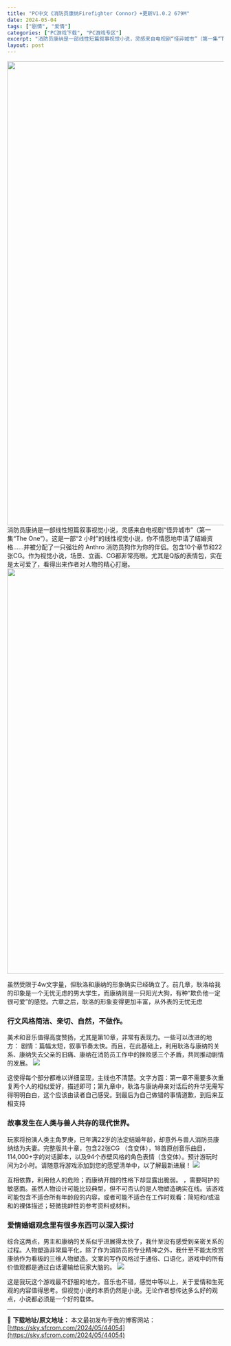 ```yaml
---
title: "PC中文《消防员康纳Firefighter Connor》+更新V1.0.2 679M"
date: 2024-05-04
tags: ["剧情", "爱情"]
categories: ["PC游戏下载", "PC游戏专区"]
excerpt: "消防员康纳是一部线性短篇叙事视觉小说，灵感来自电视剧“怪异城市”（第一集“The One”）。这是一部“2 小时”的线性视觉小说，你不情愿地申请了结婚资格……并被分配了一只强壮的 Anthro 消防员狗作为你的伴侣。包含10个章节和22张CG。作为视觉小说，场景、立画、CG都非常亮眼。尤其是Q版的表&hellip;"
layout: post
---
```


<img class="aligncenter size-full wp-image-44043" src="https://sky.sfcrom.com/wp-content/uploads/2024/05/662a0-7dda45babb9d8642224b33b31e97cb5d71ab8261.png" alt="" width="1920" height="1080" />
消防员康纳是一部线性短篇叙事视觉小说，灵感来自电视剧“怪异城市”（第一集“The One”）。这是一部“2 小时”的线性视觉小说，你不情愿地申请了结婚资格……并被分配了一只强壮的 Anthro 消防员狗作为你的伴侣。包含10个章节和22张CG。作为视觉小说，场景、立画、CG都非常亮眼。尤其是Q版的表情包，实在是太可爱了，看得出来作者对人物的精心打磨。

<img class="aligncenter size-full wp-image-44051" src="https://sky.sfcrom.com/wp-content/uploads/2024/05/20240504205231-c71f5.jpeg" alt="" width="1678" height="944" />

虽然受限于4w文字量，但耿洛和康纳的形象确实已经确立了。前几章，耿洛给我的印象是一个无忧无虑的男大学生，而康纳则是一只阳光大狗，有种“欺负他一定很可爱”的感觉。六章之后，耿洛的形象变得更加丰富，从外表的无忧无虑
<h3>行文风格简洁、亲切、自然，不做作。</h3>
美术和音乐值得高度赞扬，尤其是第10章，非常有表​​现力。一些可以改进的地方： 剧情：篇幅太短，叙事节奏太快。而且，在此基础上，利用耿洛与康纳的关系、康纳失去父亲的旧痛、康纳在消防员工作中的挫败感三个矛盾，共同推动剧情的发展。

<img src="https://sky.sfcrom.com/wp-content/uploads/2024/05/20240504205235-6205c.jpeg" />

这使得每个部分都难以详细呈现，主线也不清楚。文字方面：第一章不需要多次重复两个人的相似爱好，描述即可；第九章中，耿洛与康纳母亲对话后的升华无需写得明明白白，这个应该由读者自己感受。到最后为自己做错的事情道歉，到后来互相支持
<h3>故事发生在人类与兽人共存的现代世界。</h3>
玩家将扮演人类主角罗庚，已年满22岁的法定结婚年龄，却意外与兽人消防员康纳结为夫妻。完整版共十章，包含22张CG （含变体），18首原创音乐曲目，114,000+字的对话脚本，以及94个赤壁风格的角色表情（含变体）。预计游玩时间为2小时。请随意将游戏添加到您的愿望清单中，以了解最新进展！

<img src="https://sky.sfcrom.com/wp-content/uploads/2024/05/20240504205237-9019e.jpeg" />

互相依靠，利用他人的危险；而康纳开朗的性格下却显露出脆弱。 ，需要呵护的敏感面。虽然人物设计可能比较典型，但不可否认的是人物塑造确实在线。该游戏可能包含不适合所有年龄段的内容，或者可能不适合在工作时观看：简短和/或温和的裸体描述；轻微挑衅性的参考资料或材料。
<h3>爱情婚姻观念里有很多东西可以深入探讨</h3>
综合这两点，男主和康纳的关系似乎进展得太快了，我什至没有感受到亲密关系的过程。人物塑造非常扁平化，除了作为消防员的专业精神之外，我什至不能太欣赏康纳作为看板的三维人物塑造。文案的写作风格过于通俗、口语化，游戏中的所有价值观都是通过白话灌输给玩家大脑的。

<img src="https://sky.sfcrom.com/wp-content/uploads/2024/05/20240504205240-b6646.jpeg" />

这是我玩这个游戏最不舒服的地方。音乐也不错，感觉中等以上，关于爱情和生死观的内容值得思考。但视觉小说的本质仍然是小说。无论作者想传达多么好的观点，小说都必须是一个好的载体。

---
📖 **下载地址/原文地址：** 本文最初发布于我的博客网站：[https://sky.sfcrom.com/2024/05/44054](https://sky.sfcrom.com/2024/05/44054)

